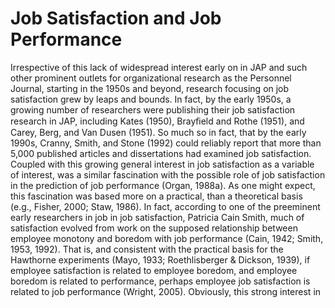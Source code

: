 # Job Satisfaction and Job Performance

Irrespective of this lack of widespread interest early on in JAP and such other prominent outlets for organizational research as the Personnel Journal, starting in the 1950s and beyond, research focusing on job satisfaction grew by leaps and bounds. In fact, by the early 1950s, a growing number of researchers were publishing their job satisfaction research in JAP, including Kates (1950), Brayﬁeld and Rothe (1951), and Carey, Berg, and Van Dusen (1951). So much so in fact, that by the early 1990s, Cranny, Smith, and Stone (1992) could reliably report that more than 5,000 published articles and dissertations had examined job satisfaction. Coupled with this growing general interest in job satisfaction as a variable of interest, was a similar fascination with the possible role of job satisfaction in the prediction of job performance (Organ, 1988a). As one might expect, this fascination was based more on a practical, than a theoretical basis (e.g., Fisher, 2000; Staw, 1986). In fact, according to one of the preeminent early researchers in job in job satisfaction, Patricia Cain Smith, much of satisfaction evolved from work on the supposed relationship between employee monotony and boredom with job performance (Cain, 1942; Smith, 1953, 1992). That is, and consistent with the practical basis for the Hawthorne experiments (Mayo, 1933; Roethlisberger & Dickson, 1939), if employee satisfaction is related to employee boredom, and employee boredom is related to performance, perhaps employee job satisfaction is related to job performance (Wright, 2005). Obviously, this strong interest in